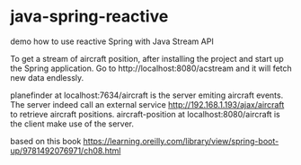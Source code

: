 # java-spring-reactive
demo how to use reactive Spring with Java Stream API

To get a stream of aircraft position, after installing the project and start up the Spring application. Go to 
http://localhost:8080/acstream
and it will fetch new data endlessly. 

planefinder at localhost:7634/aircraft is the server emiting aircraft events.
The server indeed call an external service  http://192.168.1.193/ajax/aircraft to retrieve aircraft positions.
aircraft-position at localhost:8080/aircraft is the client make use of the server.

based on this book
https://learning.oreilly.com/library/view/spring-boot-up/9781492076971/ch08.html

